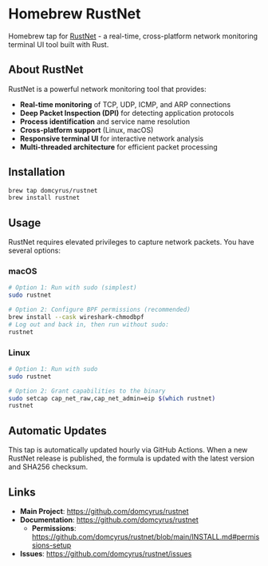# Homebrew RustNet

Homebrew tap for [RustNet](https://github.com/domcyrus/rustnet) - a real-time, cross-platform network monitoring terminal UI tool built with Rust.

## About RustNet

RustNet is a powerful network monitoring tool that provides:

- **Real-time monitoring** of TCP, UDP, ICMP, and ARP connections
- **Deep Packet Inspection (DPI)** for detecting application protocols  
- **Process identification** and service name resolution
- **Cross-platform support** (Linux, macOS)
- **Responsive terminal UI** for interactive network analysis
- **Multi-threaded architecture** for efficient packet processing

## Installation

```bash
brew tap domcyrus/rustnet
brew install rustnet
```

## Usage

RustNet requires elevated privileges to capture network packets. You have several options:

### macOS
```bash
# Option 1: Run with sudo (simplest)
sudo rustnet

# Option 2: Configure BPF permissions (recommended)
brew install --cask wireshark-chmodbpf
# Log out and back in, then run without sudo:
rustnet
```

### Linux  
```bash
# Option 1: Run with sudo
sudo rustnet

# Option 2: Grant capabilities to the binary
sudo setcap cap_net_raw,cap_net_admin=eip $(which rustnet)
rustnet
```

## Automatic Updates

This tap is automatically updated hourly via GitHub Actions. When a new RustNet release is published, the formula is updated with the latest version and SHA256 checksum.

## Links

- **Main Project**: https://github.com/domcyrus/rustnet
- **Documentation**: https://github.com/domcyrus/rustnet
  - **Permissions**: https://github.com/domcyrus/rustnet/blob/main/INSTALL.md#permissions-setup
- **Issues**: https://github.com/domcyrus/rustnet/issues

